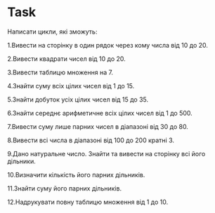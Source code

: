 # Task

Написати цикли, які зможуть:

1.Вивести на сторінку в один рядок через кому числа від 10 до 20.

2.Вивести квадрати чисел від 10 до 20.

3.Вивести таблицю множення на 7.

4.Знайти суму всіх цілих чисел від 1 до 15.

5.Знайти добуток усіх цілих чисел від 15 до 35.

6.Знайти середнє арифметичне всіх цілих чисел від 1 до 500.

7.Вивести суму лише парних чисел в діапазоні від 30 до 80.

8.Вивести всі числа в діапазоні від 100 до 200 кратні 3.

9.Дано натуральне число. Знайти та вивести на сторінку всі його дільники.

10.Визначити кількість його парних дільників.

11.Знайти суму його парних дільників.

12.Надрукувати повну таблицю множення від 1 до 10.